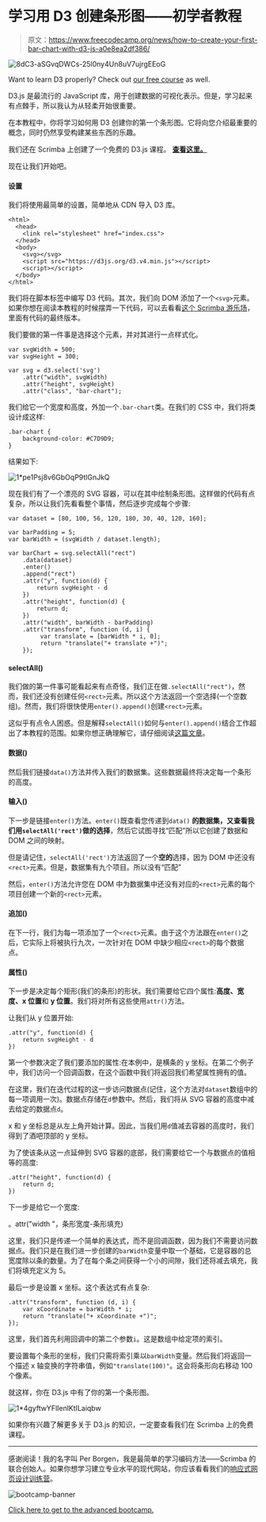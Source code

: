 # 学习用 D3 创建条形图——初学者教程

> 原文：<https://www.freecodecamp.org/news/how-to-create-your-first-bar-chart-with-d3-js-a0e8ea2df386/>

![8dC3-aSGvqDWCs-25l0ny4Un8uV7ujrgEEoG](img/4de7cc50da8930e1ed805c257d3fd367.png)

Want to learn D3 properly? Check out [our free course](https://scrimba.com/g/gd3js?utm_source=freecodecamp.org&utm_medium=referral&utm_campaign=gd3js_bar_chart_article) as well.

D3.js 是最流行的 JavaScript 库，用于创建数据的可视化表示。但是，学习起来有点棘手，所以我认为从轻柔开始很重要。

在本教程中，你将学习如何用 D3 创建你的第一个条形图。它将向您介绍最重要的概念，同时仍然享受构建某些东西的乐趣。

我们还在 Scrimba 上创建了一个免费的 D3.js 课程。 **[查看这里。](https://scrimba.com/g/gd3js?utm_source=freecodecamp.org&utm_medium=referral&utm_campaign=gd3js_bar_chart_article)**

现在让我们开始吧。

#### 设置

我们将使用最简单的设置，简单地从 CDN 导入 D3 库。

```
<html>  
  <head>  
    <link rel="stylesheet" href="index.css">  
  </head>  
  <body>  
    <svg></svg>  
    <script src="https://d3js.org/d3.v4.min.js"></script>  
    <script></script>  
  </body>  
</html> 
```

我们将在脚本标签中编写 D3 代码。其次，我们向 DOM 添加了一个`<svg>`元素。如果你想在阅读本教程的时候摆弄一下代码，可以去看看[这个 Scrimba 游乐场](https://scrimba.com/c/cyKgGCL?utm_source=freecodecamp.org&utm_medium=referral&utm_campaign=gd3js_bar_chart_article)，里面有代码的最终版本。

我们要做的第一件事是选择这个元素，并对其进行一点样式化。

```
var svgWidth = 500;  
var svgHeight = 300;

var svg = d3.select('svg')  
    .attr("width", svgWidth)  
    .attr("height", svgHeight)  
    .attr("class", "bar-chart"); 
```

我们给它一个宽度和高度，外加一个`.bar-chart`类。在我们的 CSS 中，我们将类设计成这样:

```
.bar-chart {  
    background-color: #C7D9D9;  
} 
```

结果如下:

![1*pe1Psj8v6GbOqP9tlGnJkQ](img/b0158eb2238f5c32dc053ba856b24fa7.png)

现在我们有了一个漂亮的 SVG 容器，可以在其中绘制条形图。这样做的代码有点复杂，所以让我们先看看整个事情，然后逐步完成每个步骤:

```
var dataset = [80, 100, 56, 120, 180, 30, 40, 120, 160];

var barPadding = 5;  
var barWidth = (svgWidth / dataset.length);

var barChart = svg.selectAll("rect")  
    .data(dataset)  
    .enter()  
    .append("rect")  
    .attr("y", function(d) {  
        return svgHeight - d  
    })  
    .attr("height", function(d) {  
        return d;  
    })  
    .attr("width", barWidth - barPadding)  
    .attr("transform", function (d, i) {  
         var translate = [barWidth * i, 0];  
         return "translate("+ translate +")";  
    }); 
```

#### selectAll()

我们做的第一件事可能看起来有点奇怪，我们正在做`.selectAll("rect")`，然而，我们还没有创建任何`<rect>`元素。所以这个方法返回一个空选择(一个空数组)。然而，我们将很快使用`enter().append()`创建`<rect>`元素。

这似乎有点令人困惑。但是解释`selectAll()`如何与`enter().append()`结合工作超出了本教程的范围。如果你想正确理解它，请仔细阅读[这篇文章](http://knowledgestockpile.blogspot.no/2012/01/understanding-selectall-data-enter.html)。

#### 数据()

然后我们链接`data()`方法并传入我们的数据集。这些数据最终将决定每一个条形的高度。

#### 输入()

下一步是链接`enter()`方法。`enter()`既查看您传递到`data()` **的数据集，又查看我们用`selectAll('rect')`做的选择**，然后它试图寻找“匹配”所以它创建了数据和 DOM 之间的映射。

但是请记住，`selectAll('rect')`方法返回了一个**空的**选择，因为 DOM 中还没有`<rect>`元素。但是，数据集有九个项目。所以没有“匹配”

然后，`enter()`方法允许您在 DOM 中为数据集中还没有对应的`<rect>`元素的每个项目创建一个新的`<rect>`元素。

#### 追加()

在下一行，我们为每一项添加了一个`<rect>`元素。由于这个方法跟在`enter()`之后，它实际上将被执行九次，一次针对在 DOM 中缺少相应`<rect>`的每个数据点。

#### 属性()

下一步是决定每个矩形(我们的条形)的形状。我们需要给它四个属性:**高度、宽度、x 位置**和 **y 位置**。我们将对所有这些使用`attr()`方法。

让我们从 y 位置开始:

```
.attr("y", function(d) {  
    return svgHeight - d  
}) 
```

第一个参数决定了我们要添加的属性:在本例中，是横条的 y 坐标。在第二个例子中，我们访问一个回调函数，在这个函数中我们将返回我们希望属性拥有的值。

在这里，我们在迭代过程的这一步访问数据点(记住，这个方法对`dataset`数组中的每一项调用一次)。数据点存储在`d`参数中。然后，我们将从 SVG 容器的高度中减去给定的数据点`d`。

x 和 y 坐标总是从左上角开始计算。因此，当我们用`d`值减去容器的高度时，我们得到了酒吧顶部的 y 坐标。

为了使该条从这一点延伸到 SVG 容器的底部，我们需要给它一个与数据点的值相等的高度:

```
.attr("height", function(d) {  
    return d;  
}) 
```

下一步是给它一个宽度:

。attr("width "，条形宽度-条形填充)

这里，我们只是传递一个简单的表达式，而不是回调函数，因为我们不需要访问数据点。我们只是在我们进一步创建的`barWidth`变量中取一个基础，它是容器的总宽度除以条的数量。为了在每个条之间获得一个小的间隙，我们还将减去填充，我们将填充定义为 5。

最后一步是设置 x 坐标。这个表达式有点复杂:

```
.attr("transform", function (d, i) {  
    var xCoordinate = barWidth * i;  
    return "translate("+ xCoordinate +")";  
}); 
```

这里，我们首先利用回调中的第二个参数`i`。这是数组中给定项的索引。

要设置每个条形的坐标，我们只需将索引乘以`barWidth`变量。然后我们将返回一个描述 x 轴变换的字符串值，例如`"translate(100)"`。这会将条形向右移动 100 个像素。

就这样，你在 D3.js 中有了你的第一个条形图。

![1*4gyftwYFlIenlKtILaiqbw](img/adc30d19ba479eb4229e57ba0268714e.png)

如果你有兴趣了解更多关于 D3.js 的知识，一定要查看我们在 Scrimba 上的免费课程。

* * *

感谢阅读！我的名字叫 Per Borgen，我是最简单的学习编码方法——Scrimba 的联合创始人。如果你想学习建立专业水平的现代网站，你应该看看我们的[响应式网页设计训练营](https://scrimba.com/g/gresponsive?utm_source=freecodecamp.org&utm_medium=referral&utm_campaign=gd3js_bar_chart_article)。

![bootcamp-banner](img/d73d65bd22f73ba9a8d9d2e0e8942cf3.png)

[Click here to get to the advanced bootcamp.](https://scrimba.com/g/gresponsive?utm_source=freecodecamp.org&utm_medium=referral&utm_campaign=gd3js_bar_chart_article)